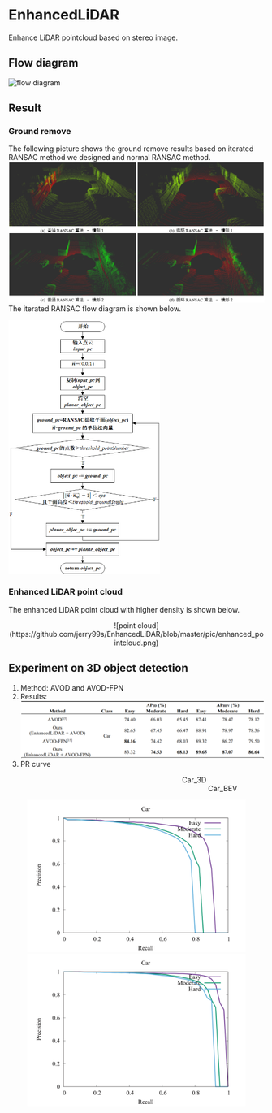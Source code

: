 # EnhancedLiDAR
Enhance LiDAR pointcloud based on stereo image.

## Flow diagram
![flow diagram](https://github.com/jerry99s/EnhancedLiDAR/blob/master/pic/flow_diagram.png)

## Result
### Ground remove
The following picture shows the ground remove results based on iterated RANSAC method we designed and normal RANSAC method.
![ground remove](https://github.com/jerry99s/EnhancedLiDAR/blob/master/pic/ground_remove.png)
The iterated RANSAC flow diagram is shown below.<br/>
<div style="align: center">
<img src="https://github.com/jerry99s/EnhancedLiDAR/blob/master/pic/iterated_RANSAC.png" height = "500px">
</div>

### Enhanced LiDAR point cloud
The enhanced LiDAR point cloud with higher density is shown below. 

<div align=center>
![point cloud](https://github.com/jerry99s/EnhancedLiDAR/blob/master/pic/enhanced_pointcloud.png)
<div align=left>


## Experiment on 3D object detection
1. Method: AVOD and AVOD-FPN
2. Results:
![3D detection](https://github.com/jerry99s/EnhancedLiDAR/blob/master/pic/3D_detection.png)
3. PR curve
<center> &emsp;&emsp;&emsp;&emsp;&emsp;&emsp;&emsp;&emsp;&emsp;&emsp;&emsp;&emsp;&emsp;&emsp;&emsp;&emsp; Car_3D &emsp;&emsp;&emsp;&emsp;&emsp;&emsp;&emsp;&emsp;&emsp;&emsp;&emsp;&emsp;&emsp;&emsp;&emsp;&emsp;&emsp;&emsp;&emsp;&emsp;&emsp;&emsp;&emsp;&emsp; Car_BEV</center>
<div align="center">

<img src="https://github.com/jerry99s/EnhancedLiDAR/blob/master/pic/AP_3D.png" height="300px" ><img src="https://github.com/jerry99s/EnhancedLiDAR/blob/master/pic/AP_BEV.png" height="300px" >

</div>
